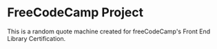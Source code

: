 # FreeCodeCamp Project

This is a random quote machine created for freeCodeCamp's Front End Library Certification.